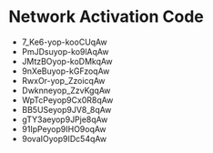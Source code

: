 # Network Activation Code
* 7_Ke6-yop-kooCUqAw
* PmJDsuyop-ko9lAqAw
* JMtzBOyop-koDMkqAw
* 9nXeBuyop-kGFzoqAw
* RwxOr-yop_ZzoicqAw
* Dwknneyop_ZzvKgqAw
* WpTcPeyop9Cx0R8qAw
* BB5USeyop9JV8_8qAw
* gTY3aeyop9JPje8qAw
* 91IpPeyop9IHO9oqAw
* 9ovaIOyop9IDc54qAw